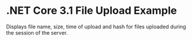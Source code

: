 # .NET Core 3.1 File Upload Example
Displays file name, size, time of upload and hash for files uploaded during the session of the server.

